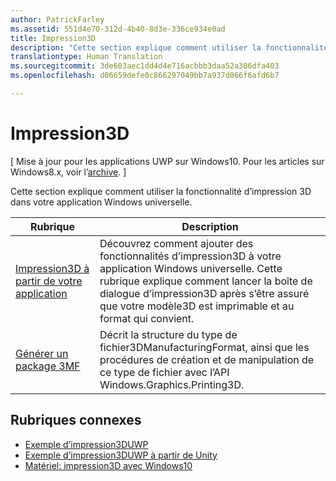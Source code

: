 ```yaml
---
author: PatrickFarley
ms.assetid: 551d4e70-312d-4b40-8d3e-336ce934e0ad
title: Impression3D
description: "Cette section explique comment utiliser la fonctionnalité d’impression 3D dans votre application Windows universelle."
translationtype: Human Translation
ms.sourcegitcommit: 3de603aec1dd4d4e716acbbb3daa52a306dfa403
ms.openlocfilehash: d06659defe0c866297049bb7a937d066f6afd6b7

---
```

# Impression3D

\[ Mise à jour pour les applications UWP sur Windows10. Pour les articles sur Windows8.x, voir l’[archive](http://go.microsoft.com/fwlink/p/?linkid=619132). \]

Cette section explique comment utiliser la fonctionnalité d’impression 3D dans votre application Windows universelle.

| Rubrique | Description | 
|-------|-------------|
| [Impression3D à partir de votre application](3d-print-from-app.md) | Découvrez comment ajouter des fonctionnalités d’impression3D à votre application Windows universelle. Cette rubrique explique comment lancer la boîte de dialogue d’impression3D après s’être assuré que votre modèle3D est imprimable et au format qui convient. |
| [Générer un package 3MF](generate-3mf.md) | Décrit la structure du type de fichier3DManufacturingFormat, ainsi que les procédures de création et de manipulation de ce type de fichier avec l’API Windows.Graphics.Printing3D. |

## Rubriques connexes

* [Exemple d’impression3DUWP](https://github.com/Microsoft/Windows-universal-samples/tree/master/Samples/3DPrinting)
* [Exemple d’impression3DUWP à partir de Unity](https://github.com/Microsoft/Windows-universal-samples/tree/master/Samples/3DPrintingFromUnity)
* [Matériel: impression3D avec Windows10](https://msdn.microsoft.com/windows/hardware/bg183398.aspx)
 




<!--HONumber=Jul16_HO2-->


